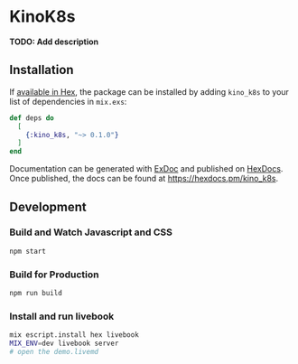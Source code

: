 # KinoK8s

**TODO: Add description**

## Installation

If [available in Hex](https://hex.pm/docs/publish), the package can be installed
by adding `kino_k8s` to your list of dependencies in `mix.exs`:

```elixir
def deps do
  [
    {:kino_k8s, "~> 0.1.0"}
  ]
end
```

Documentation can be generated with [ExDoc](https://github.com/elixir-lang/ex_doc)
and published on [HexDocs](https://hexdocs.pm). Once published, the docs can
be found at <https://hexdocs.pm/kino_k8s>.

## Development

### Build and Watch Javascript and CSS

```bash
npm start
```

### Build for Production

```bash
npm run build
```

### Install and run livebook

```bash
mix escript.install hex livebook
MIX_ENV=dev livebook server
# open the demo.livemd
```
